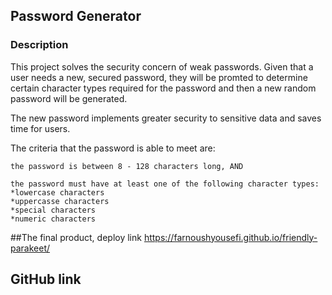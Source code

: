 ## Password Generator
### Description
This project solves the security concern of weak passwords. Given that a user needs a new, secured password, they will be promted to determine certain character types required for the password and then a new random password will be generated.

The new password implements greater security to sensitive data and saves time for users.

The criteria that the password is able to meet are:

    the password is between 8 - 128 characters long, AND

    the password must have at least one of the following character types:
    *lowercase characters
    *uppercasse characters
    *special characters
    *numeric characters 

##The final product, deploy link
https://farnoushyousefi.github.io/friendly-parakeet/

## GitHub link

